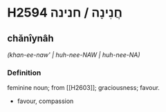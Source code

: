 # H2594 חֲנִינָה / חנינה

## chănîynâh

_(khan-ee-naw' | huh-nee-NAW | huh-nee-NA)_

### Definition

feminine noun; from [[H2603]]; graciousness; favour.

- favour, compassion

